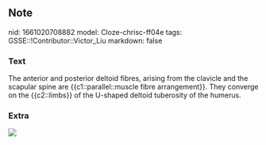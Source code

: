 ## Note
nid: 1661020708882
model: Cloze-chrisc-ff04e
tags: GSSE::!Contributor::Victor_Liu
markdown: false

### Text
The anterior and posterior deltoid fibres, arising from the clavicle and the scapular spine are {{c1::parallel::muscle fibre arrangement}}. They converge on the {{c2::limbs}} of the U-shaped deltoid tuberosity of the humerus.

### Extra
<img src="paste-fa7029df0ac6478622a1bcdbc97fcb2ce1cf3c90.jpg">
